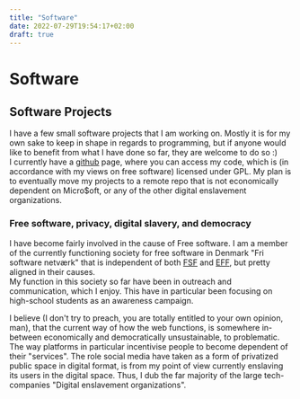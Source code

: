```yaml
---
title: "Software"
date: 2022-07-29T19:54:17+02:00
draft: true
---
```


# Software

## Software Projects

I have a few small software projects that I am working on. Mostly it is
for my own sake to keep in shape in regards to programming, but if
anyone would like to benefit from what I have done so far, they are
welcome to do so :)  
I currently have a [github](https://github.com/chrberrig) page, where
you can access my code, which is (in accordance with my views on free
software) licensed under GPL. My plan is to eventually move my projects
to a remote repo that is not economically dependent on Micro$oft, or any
of the other digital enslavement organizations.

### Free software, privacy, digital slavery, and democracy

I have become fairly involved in the cause of Free software. I am a
member of the currently functioning society for free software in Denmark
"Fri software netværk" that is independent of both
[FSF](https://www.fsf.org/) and [EFF](https://www.eff.org/), but pretty
aligned in their causes.  
My function in this society so far have been in outreach and
communication, which I enjoy. This have in particular been focusing on
high-school students as an awareness campaign.

I believe (I don't try to preach, you are totally entitled to your own
opinion, man), that the current way of how the web functions, is
somewhere in-between economically and democratically unsustainable, to
problematic. The way platforms in particular incentivise people to
become dependent of their "services". The role social media have taken
as a form of privatized public space in digital format, is from my point
of view currently enslaving its users in the digital space. Thus, I dub
the far majority of the large tech-companies "Digital enslavement
organizations".
